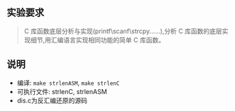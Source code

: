 ## 实验要求
 > C 库函数底层分析与实现(printf\scanf\strcpy......),分析 C 库函数的底层实现细节,用汇编语言实现相同功能的简单 C 库函数。

## 说明
 - 编译: `make strlenASM`, `make strlenC`
 - 可执行文件: strlenC, strlenASM
 - dis.c为反汇编还原的源码
 
